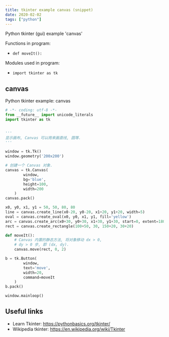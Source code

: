 ```yaml
---
title: tkinter example canvas (snippet)
date: 2020-02-02
tags: ["python"]
---
```

Python tkinter (gui) example 'canvas'

Functions in program: 
* `def moveIt():`

Modules used in program: 
* `import tkinter as tk`

## canvas

Python tkinter example: canvas

```python
# -*- coding: utf-8 -*-
from __future__ import unicode_literals
import tkinter as tk


'''
显示画布, Canvas 可以用来画直线, 圆等.
'''

window = tk.Tk()
window.geometry('200x200')

# 创建一个 Canvas 对象.
canvas = tk.Canvas(
		window,
		bg='blue',
		height=100,
		width=200
	)
canvas.pack()

x0, y0, x1, y1 = 50, 50, 80, 80
line = canvas.create_line(x0-20, y0-20, x1+20, y1+20, width=5)
oval = canvas.create_oval(x0, y0, x1, y1, fill='yellow')
arc = canvas.create_arc(x0+30, y0+30, x1+30, y1+30, start=0, extent=180)
rect = canvas.create_rectangle(100+50, 30, 150+20, 30+20)

def moveIt():
	# Canvas 内置的静态方法, 将对象移动 dx > 0,
	# dy > 0 步, 即 (dx, dy).
	canvas.move(rect, 0, 2)

b = tk.Button(
		window,
		text='move',
		width=20,
		command=moveIt
	)
b.pack()

window.mainloop()

```

## Useful links

- Learn Tkinter: https://pythonbasics.org/tkinter/
- Wikipedia tkinter: https://en.wikipedia.org/wiki/Tkinter
